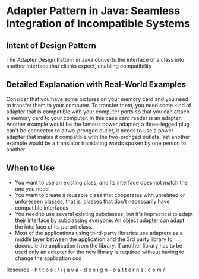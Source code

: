 # Adapter Pattern in Java: Seamless Integration of Incompatible Systems

## Intent of Design Pattern

The Adapter Design Pattern in Java converts the interface of a class into another interface that clients expect, enabling compatibility

## Detailed Explanation with Real-World Examples

Consider that you have some pictures on your memory card and you need to transfer them to your computer. To transfer them, you need some kind of adapter that is compatible with your computer ports so that you can attach a memory card to your computer. In this case card reader is an adapter. Another example would be the famous power adapter; a three-legged plug can't be connected to a two-pronged outlet, it needs to use a power adapter that makes it compatible with the two-pronged outlets. Yet another example would be a translator translating words spoken by one person to another

## When to Use

* You want to use an existing class, and its interface does not match the one you need
* You want to create a reusable class that cooperates with unrelated or unforeseen classes, that is, classes that don't necessarily have compatible interfaces
* You need to use several existing subclasses, but it's impractical to adapt their interface by subclassing everyone. An object adapter can adapt the interface of its parent class.
* Most of the applications using third-party libraries use adapters as a middle layer between the application and the 3rd party library to decouple the application from the library. If another library has to be used only an adapter for the new library is required without having to change the application cod

Resource - h t t p s : / / j a v a - d e s i g n - p a t t e r n s . c o m /